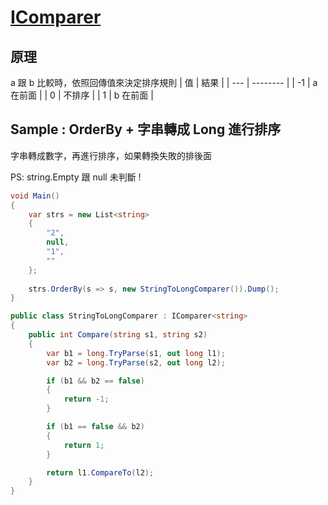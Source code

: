 # [IComparer](https://docs.microsoft.com/zh-tw/dotnet/api/system.collections.generic.icomparer-1)

## 原理

a 跟 b 比較時，依照回傳值來決定排序規則
| 值  | 結果     |
| --- | -------- |
| -1  | a 在前面 |
| 0   | 不排序   |
| 1   | b 在前面 |

## Sample : OrderBy + 字串轉成 Long 進行排序

字串轉成數字，再進行排序，如果轉換失敗的排後面

PS: string.Empty 跟 null 未判斷 !

```csharp
void Main()
{
	var strs = new List<string>
	{
		"2",
		null,
		"1",
		""
	};
	
	strs.OrderBy(s => s, new StringToLongComparer()).Dump();
}

public class StringToLongComparer : IComparer<string>
{
	public int Compare(string s1, string s2)
	{
		var b1 = long.TryParse(s1, out long l1);
		var b2 = long.TryParse(s2, out long l2);

		if (b1 && b2 == false)
		{
			return -1;
		}

		if (b1 == false && b2)
		{
			return 1;
		}

		return l1.CompareTo(l2);
	}
}
```

